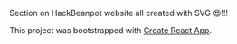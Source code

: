 Section on HackBeanpot website all created with SVG 😍!!!



This project was bootstrapped with [Create React App](https://github.com/facebook/create-react-app).

